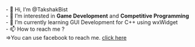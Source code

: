 <!DOCTYPE html>
<head>
</head>
<body>
  <div >
      - 👋 Hi, I’m @TakshakBist
  </div>
  <div>
    - 👀 I’m interested in <b>Game Development</b> and <b>Competitive Programming</b>
  </div>
  <div>
    - 🌱 I’m currently learning GUI Development for C++ using wxWidget
  </div>
  <div>
    - 📫 How to reach me ?</div>
  <div>
    =>You can use facebook to reach me. 
    <a href="https://www.facebook.com/bist.takshak" > click here </a>
    
  </div>
</body>
<!---
TakshakBist/TakshakBist is a ✨ special ✨ repository because its `README.md` (this file) appears on your GitHub profile.
You can click the Preview link to take a look at your changes.
--->
